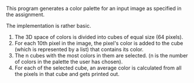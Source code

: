 This program generates a color palette for an input image as specified in the assignment.

The implementation is rather basic. 
1) The 3D space of colors is divided into cubes of equal size (64 pixels).
2) For each 10th pixel in the image, the pixel's color is added to the cube (which is represented by a list) that contains its color.
3) The n cubes with the most colors in them are selected. (n is the number of colors in the palette the user has chosen).
4) For each of the selected cube, an average color is calculated from all the pixels in that cube and gets printed out.
